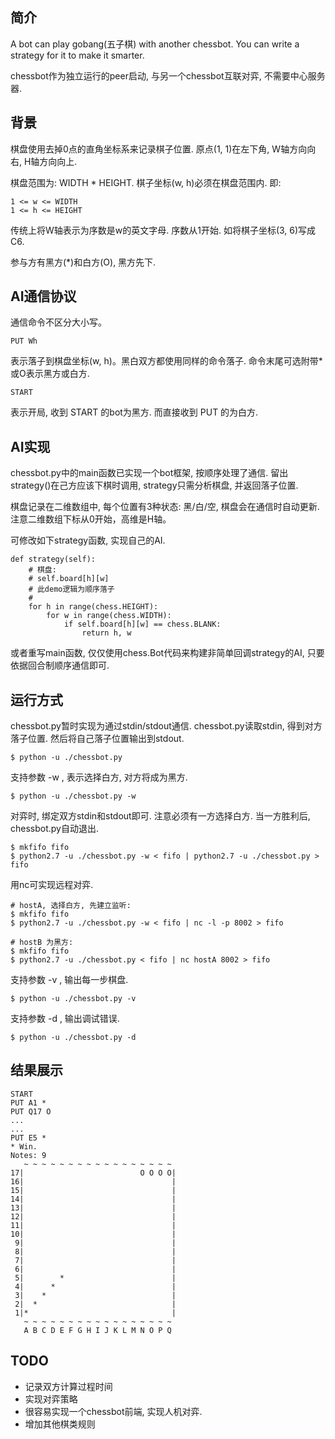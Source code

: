## 简介

A bot can play gobang(五子棋) with another chessbot. You can write a strategy for it to make it smarter.

chessbot作为独立运行的peer启动, 与另一个chessbot互联对弈, 不需要中心服务器.

## 背景

棋盘使用去掉0点的直角坐标系来记录棋子位置. 原点(1, 1)在左下角, W轴方向向右, H轴方向向上.

棋盘范围为: WIDTH * HEIGHT. 棋子坐标(w, h)必须在棋盘范围内. 即:

    1 <= w <= WIDTH
    1 <= h <= HEIGHT

传统上将W轴表示为序数是w的英文字母. 序数从1开始. 如将棋子坐标(3, 6)写成C6.

参与方有黑方(*)和白方(O), 黑方先下.


## AI通信协议

通信命令不区分大小写。

    PUT Wh

表示落子到棋盘坐标(w, h)。黑白双方都使用同样的命令落子. 命令末尾可选附带*或O表示黑方或白方.

    START

表示开局, 收到 START 的bot为黑方. 而直接收到 PUT 的为白方.


## AI实现

chessbot.py中的main函数已实现一个bot框架, 按顺序处理了通信. 留出strategy()在己方应该下棋时调用, strategy只需分析棋盘, 并返回落子位置.

棋盘记录在二维数组中, 每个位置有3种状态: 黑/白/空, 棋盘会在通信时自动更新. 注意二维数组下标从0开始，高维是H轴。

可修改如下strategy函数, 实现自己的AI.

    def strategy(self):
        # 棋盘:
        # self.board[h][w]
        # 此demo逻辑为顺序落子
        #
        for h in range(chess.HEIGHT):
            for w in range(chess.WIDTH):
                if self.board[h][w] == chess.BLANK:
                    return h, w

或者重写main函数, 仅仅使用chess.Bot代码来构建非简单回调strategy的AI, 只要依据回合制顺序通信即可.


## 运行方式

chessbot.py暂时实现为通过stdin/stdout通信. chessbot.py读取stdin, 得到对方落子位置. 然后将自己落子位置输出到stdout.

    $ python -u ./chessbot.py
    
支持参数 -w , 表示选择白方, 对方将成为黑方.

    $ python -u ./chessbot.py -w

对弈时, 绑定双方stdin和stdout即可. 注意必须有一方选择白方. 当一方胜利后, chessbot.py自动退出.

    $ mkfifo fifo
    $ python2.7 -u ./chessbot.py -w < fifo | python2.7 -u ./chessbot.py > fifo

用nc可实现远程对弈.

    # hostA, 选择白方, 先建立监听:
    $ mkfifo fifo
    $ python2.7 -u ./chessbot.py -w < fifo | nc -l -p 8002 > fifo

    # hostB 为黑方:
    $ mkfifo fifo
    $ python2.7 -u ./chessbot.py < fifo | nc hostA 8002 > fifo
    
支持参数 -v , 输出每一步棋盘.

    $ python -u ./chessbot.py -v

支持参数 -d , 输出调试错误.

    $ python -u ./chessbot.py -d


## 结果展示

    START
    PUT A1 *
    PUT Q17 O
    ...
    ...
    PUT E5 *
    * Win.    
    Notes: 9    
       ~ ~ ~ ~ ~ ~ ~ ~ ~ ~ ~ ~ ~ ~ ~ ~ ~
    17|                          O O O O|
    16|                                 |
    15|                                 |
    14|                                 |
    13|                                 |
    12|                                 |
    11|                                 |
    10|                                 |
     9|                                 |
     8|                                 |
     7|                                 |
     6|                                 |
     5|        *                        |
     4|      *                          |
     3|    *                            |
     2|  *                              |
     1|*                                |
       ~ ~ ~ ~ ~ ~ ~ ~ ~ ~ ~ ~ ~ ~ ~ ~ ~
       A B C D E F G H I J K L M N O P Q

## TODO

* 记录双方计算过程时间
* 实现对弈策略
* 很容易实现一个chessbot前端, 实现人机对弈.
* 增加其他棋类规则
